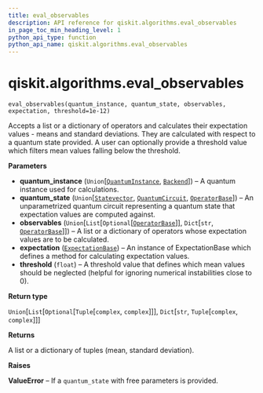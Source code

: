 ```yaml
---
title: eval_observables
description: API reference for qiskit.algorithms.eval_observables
in_page_toc_min_heading_level: 1
python_api_type: function
python_api_name: qiskit.algorithms.eval_observables
---
```


# qiskit.algorithms.eval\_observables

<span id="qiskit.algorithms.eval_observables" />

`eval_observables(quantum_instance, quantum_state, observables, expectation, threshold=1e-12)`

Accepts a list or a dictionary of operators and calculates their expectation values - means and standard deviations. They are calculated with respect to a quantum state provided. A user can optionally provide a threshold value which filters mean values falling below the threshold.

**Parameters**

*   **quantum\_instance** (`Union`\[[`QuantumInstance`](qiskit.utils.QuantumInstance "qiskit.utils.quantum_instance.QuantumInstance"), [`Backend`](qiskit.providers.Backend "qiskit.providers.backend.Backend")]) – A quantum instance used for calculations.
*   **quantum\_state** (`Union`\[[`Statevector`](qiskit.quantum_info.Statevector "qiskit.quantum_info.states.statevector.Statevector"), [`QuantumCircuit`](qiskit.circuit.QuantumCircuit "qiskit.circuit.quantumcircuit.QuantumCircuit"), [`OperatorBase`](qiskit.opflow.OperatorBase "qiskit.opflow.operator_base.OperatorBase")]) – An unparametrized quantum circuit representing a quantum state that expectation values are computed against.
*   **observables** (`Union`\[`List`\[`Optional`\[[`OperatorBase`](qiskit.opflow.OperatorBase "qiskit.opflow.operator_base.OperatorBase")]], `Dict`\[`str`, [`OperatorBase`](qiskit.opflow.OperatorBase "qiskit.opflow.operator_base.OperatorBase")]]) – A list or a dictionary of operators whose expectation values are to be calculated.
*   **expectation** ([`ExpectationBase`](qiskit.opflow.expectations.ExpectationBase "qiskit.opflow.expectations.expectation_base.ExpectationBase")) – An instance of ExpectationBase which defines a method for calculating expectation values.
*   **threshold** (`float`) – A threshold value that defines which mean values should be neglected (helpful for ignoring numerical instabilities close to 0).

**Return type**

`Union`\[`List`\[`Optional`\[`Tuple`\[`complex`, `complex`]]], `Dict`\[`str`, `Tuple`\[`complex`, `complex`]]]

**Returns**

A list or a dictionary of tuples (mean, standard deviation).

**Raises**

**ValueError** – If a `quantum_state` with free parameters is provided.


